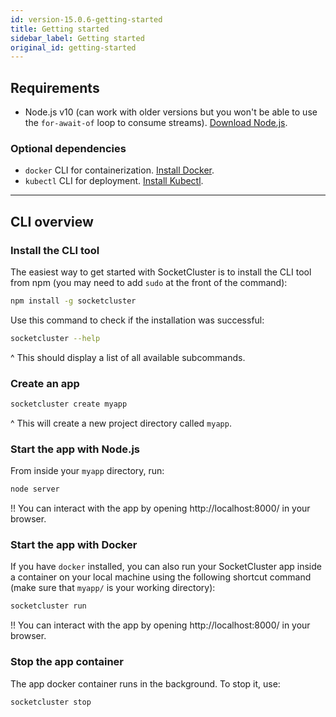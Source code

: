 ```yaml
---
id: version-15.0.6-getting-started
title: Getting started
sidebar_label: Getting started
original_id: getting-started
---
```


## Requirements

- Node.js v10 (can work with older versions but you won't be able to use the `for-await-of` loop to consume streams). [Download Node.js](https://nodejs.org/en/).

### Optional dependencies

- `docker` CLI for containerization. [Install Docker](https://docs.docker.com/install/).
- `kubectl` CLI for deployment. [Install Kubectl](https://kubernetes.io/docs/tasks/tools/install-kubectl/).

---

## CLI overview

### Install the CLI tool

The easiest way to get started with SocketCluster is to install the CLI tool from npm (you may need to add `sudo` at the front of the command):

```bash
npm install -g socketcluster
```

Use this command to check if the installation was successful:

```bash
socketcluster --help
```

^ This should display a list of all available subcommands.

### Create an app

```bash
socketcluster create myapp
```

^ This will create a new project directory called `myapp`.

### Start the app with Node.js

From inside your `myapp` directory, run:

```bash
node server
```

!! You can interact with the app by opening http://localhost:8000/ in your browser.

### Start the app with Docker

If you have `docker` installed, you can also run your SocketCluster app inside a container on your local machine using the following shortcut command (make sure that `myapp/` is your working directory):

```bash
socketcluster run
```

!! You can interact with the app by opening http://localhost:8000/ in your browser.

### Stop the app container

The app docker container runs in the background. To stop it, use:

```bash
socketcluster stop
```
